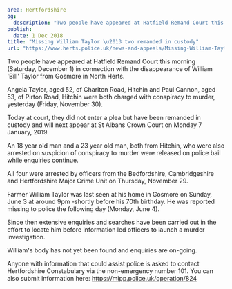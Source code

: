 ```yaml
area: Hertfordshire
og:
  description: "Two people have appeared at Hatfield Remand Court this morning (Saturday, December 1) in connection with the disappearance of William \u2018Bill\u2019 Taylor from Gosmore in North Herts."
publish:
  date: 1 Dec 2018
title: "Missing William Taylor \u2013 two remanded in custody"
url: "https://www.herts.police.uk/news-and-appeals/Missing-William-Taylor\u2013two-remanded-in-custody-2164MD"
```

Two people have appeared at Hatfield Remand Court this morning (Saturday, December 1) in connection with the disappearance of William 'Bill' Taylor from Gosmore in North Herts.

Angela Taylor, aged 52, of Charlton Road, Hitchin and Paul Cannon, aged 53, of Pirton Road, Hitchin were both charged with conspiracy to murder, yesterday (Friday, November 30).

Today at court, they did not enter a plea but have been remanded in custody and will next appear at St Albans Crown Court on Monday 7 January, 2019.

An 18 year old man and a 23 year old man, both from Hitchin, who were also arrested on suspicion of conspiracy to murder were released on police bail while enquiries continue.

All four were arrested by officers from the Bedfordshire, Cambridgeshire and Hertfordshire Major Crime Unit on Thursday, November 29.

Farmer William Taylor was last seen at his home in Gosmore on Sunday, June 3 at around 9pm -shortly before his 70th birthday. He was reported missing to police the following day (Monday, June 4).

Since then extensive enquiries and searches have been carried out in the effort to locate him before information led officers to launch a murder investigation.

William's body has not yet been found and enquiries are on-going.

Anyone with information that could assist police is asked to contact Hertfordshire Constabulary via the non-emergency number 101. You can also submit information here: https://mipp.police.uk/operation/824
